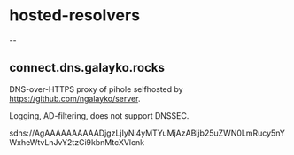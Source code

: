 # hosted-resolvers

--

## connect.dns.galayko.rocks

DNS-over-HTTPS proxy of pihole selfhosted by https://github.com/ngalayko/server.

Logging, AD-filtering, does not support DNSSEC.

sdns://AgAAAAAAAAAADjgzLjIyNi4yMTYuMjAzABljb25uZWN0LmRucy5nYWxheWtvLnJvY2tzCi9kbnMtcXVlcnk
